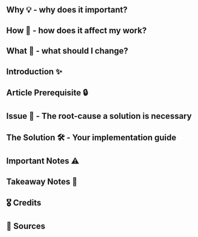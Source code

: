 ## Why 💡 - why does it important?

<!--truncate-->

## How 🤯 - how does it affect my work?

## What 🤔 - what should I change?

## Introduction ✨

## Article Prerequisite 🔒

## Issue 🦚 - The root-cause a solution is necessary

## The Solution 🛠 - Your implementation guide

## Important Notes ⚠️

## Takeaway Notes 🦄

## 🎖️ Credits

## 🔗 Sources

